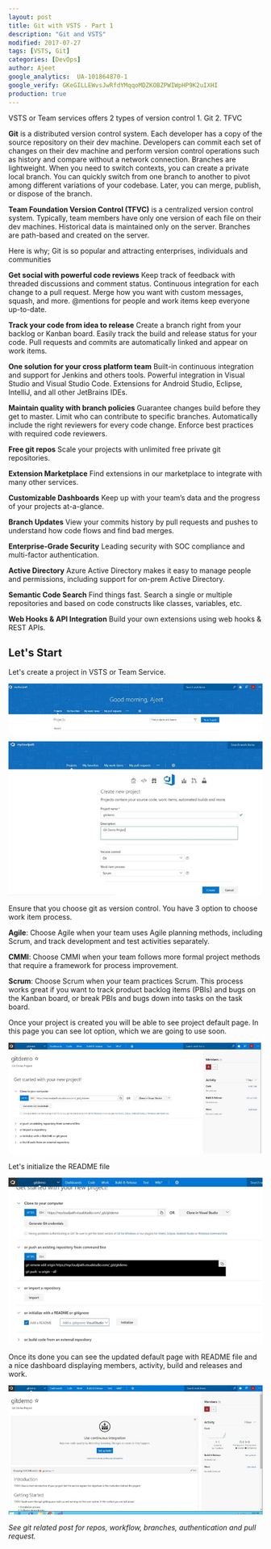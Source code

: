 ```yaml
---
layout: post
title: Git with VSTS - Part 1
description: "Git and VSTS"
modified: 2017-07-27
tags: [VSTS, Git]
categories: [DevOps]
author: Ajeet
google_analytics:  UA-101864870-1
google_verify: GKeGILLEWvsJwRfdYMqqoMDZKOBZPWIWpHP9K2uIXHI
production: true
---
```


VSTS or Team services offers 2 types of version control
	1. Git
	2. TFVC

**Git** is a distributed version control system. Each developer has a copy of the source repository on their dev machine. Developers can commit each set of changes on their dev machine and perform version control operations such as history and compare without a network connection. Branches are lightweight. When you need to switch contexts, you can create a private local branch. You can quickly switch from one branch to another to pivot among different variations of your codebase. Later, you can merge, publish, or dispose of the branch.

**Team Foundation Version Control (TFVC)** is a centralized version control system. Typically, team members have only one version of each file on their dev machines. Historical data is maintained only on the server. Branches are path-based and created on the server.

Here is why; Git is so popular and attracting enterprises, individuals and communities

**Get social with powerful code reviews** Keep track of feedback with threaded discussions and comment status. Continuous integration for each change to a pull request. Merge how you want with custom messages, squash, and more. @mentions for people and work items keep everyone up-to-date.

**Track your code from idea to release** Create a branch right from your backlog or Kanban board. Easily track the build and release status for your code. Pull requests and commits are automatically linked and appear on work items.

**One solution for your cross platform team** Built-in continuous integration and support for Jenkins and others tools. Powerful integration in Visual Studio and Visual Studio Code. 
Extensions for Android Studio, Eclipse, IntelliJ, and all other JetBrains IDEs.

**Maintain quality with branch policies** Guarantee changes build before they get to master. Limit who can contribute to specific branches. Automatically include the right reviewers for every code change. Enforce best practices with required code reviewers.

**Free git repos** Scale your projects with unlimited free private git repositories.

**Extension Marketplace** Find extensions in our marketplace to integrate with many other services.

**Customizable Dashboards** Keep up with your team’s data and the progress of your projects at-a-glance.

**Branch Updates** View your commits history by pull requests and pushes to understand how code flows and find bad merges.

**Enterprise-Grade Security** Leading security with SOC compliance and multi-factor authentication.

**Active Directory** Azure Active Directory makes it easy to manage people and permissions, including support for on-prem Active Directory.

**Semantic Code Search** Find things fast. Search a single or multiple repositories and based on code constructs like classes, variables, etc.

**Web Hooks & API Integration** Build your own extensions using web hooks & REST APIs.

## Let's Start
Let's create a project in VSTS or Team Service.

![Go to Team Services](/images/posts/gitwithvsts/gitwithvsts1.JPG)

![Create new project](/images/posts/gitwithvsts/gitwithvsts_createprj.JPG)

Ensure that you choose git as version control. You have 3 option to choose work item process.

**Agile**:  Choose Agile when your team uses Agile planning methods, including Scrum, and track development and test activities separately.

**CMMI**: Choose CMMI when your team follows more formal project methods that require a framework for process improvement.

**Scrum**: Choose Scrum when your team practices Scrum. This process works great if you want to track product backlog items (PBIs) and bugs on the Kanban board, or break PBIs and bugs down into tasks on the task board. 

Once your project is created you will be able to see project default page. In this page you can  see lot option, which we are going to use soon.

![Default page](/images/posts/gitwithvsts/defaultpage.JPG)

Let's initialize the README file

![README File](/images/posts/gitwithvsts/defaultpage2.JPG)

Once its done you can see the updated default page with README file and a nice dashboard displaying  members,  activity, build and releases and work.

![Create new project](/images/posts/gitwithvsts/dashboard.JPG)

*See git related post for repos, workflow, branches, authentication and pull request.*
